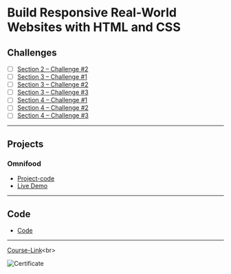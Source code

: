 # Build Responsive Real-World Websites with HTML and CSS
## Challenges
- [ ] [Section 2 – Challenge #2](./Challenges/01-Challenges/)
- [ ] [Section 3 – Challenge #1](./Challenges/02-Challenges/)
- [ ] [Section 3 – Challenge #2](./Challenges/03-Challenges/)
- [ ] [Section 3 – Challenge #3](./Challenges/04-Challenges/)
- [ ] [Section 4 – Challenge #1](./Challenges/05-Challenges/)
- [ ] [Section 4 – Challenge #2](./Challenges/06-Challenges/)
- [ ] [Section 4 – Challenge #3](./Challenges/07-Challenges/)

---
## Projects
### Omnifood
- [Project-code](./Projects/Omnifood) <br>
- [Live Demo](https://omnifood-sameh.netlify.app/)
---
## Code
- [Code](Code)
---
[Course-Link]([https://www.udemy.com/course/design-and-develop-a-killer-website-with-html5-and-css3](https://www.udemy.com/course/design-and-develop-a-killer-website-with-html5-and-css3))<br>

![Certificate]([https://via.placeholder.com/468x300?text=Certificate+Here](https://www.udemy.com/certificate/UC-c259f2cb-d6b3-45a8-8a21-7516a6ff42d0/))
